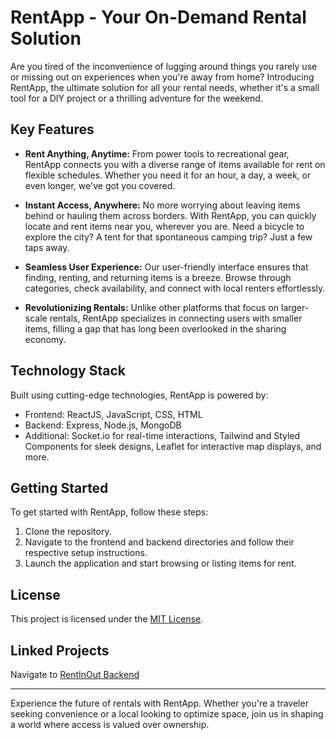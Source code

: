# RentApp - Your On-Demand Rental Solution

Are you tired of the inconvenience of lugging around things you rarely use or missing out on experiences when you're away from home? Introducing RentApp, the ultimate solution for all your rental needs, whether it's a small tool for a DIY project or a thrilling adventure for the weekend.

## Key Features

- **Rent Anything, Anytime:** From power tools to recreational gear, RentApp connects you with a diverse range of items available for rent on flexible schedules. Whether you need it for an hour, a day, a week, or even longer, we've got you covered.

- **Instant Access, Anywhere:** No more worrying about leaving items behind or hauling them across borders. With RentApp, you can quickly locate and rent items near you, wherever you are. Need a bicycle to explore the city? A tent for that spontaneous camping trip? Just a few taps away.

- **Seamless User Experience:** Our user-friendly interface ensures that finding, renting, and returning items is a breeze. Browse through categories, check availability, and connect with local renters effortlessly.

- **Revolutionizing Rentals:** Unlike other platforms that focus on larger-scale rentals, RentApp specializes in connecting users with smaller items, filling a gap that has long been overlooked in the sharing economy.

## Technology Stack

Built using cutting-edge technologies, RentApp is powered by:

- Frontend: ReactJS, JavaScript, CSS, HTML
- Backend: Express, Node.js, MongoDB
- Additional: Socket.io for real-time interactions, Tailwind and Styled Components for sleek designs, Leaflet for interactive map displays, and more.

## Getting Started

To get started with RentApp, follow these steps:

1. Clone the repository.
2. Navigate to the frontend and backend directories and follow their respective setup instructions.
3. Launch the application and start browsing or listing items for rent.

## License

This project is licensed under the [MIT License](LICENSE).

## Linked Projects 

Navigate to [RentInOut Backend](https://github.com/shimislm/RentInOut_backEnd)

---

Experience the future of rentals with RentApp. Whether you're a traveler seeking convenience or a local looking to optimize space, join us in shaping a world where access is valued over ownership.
